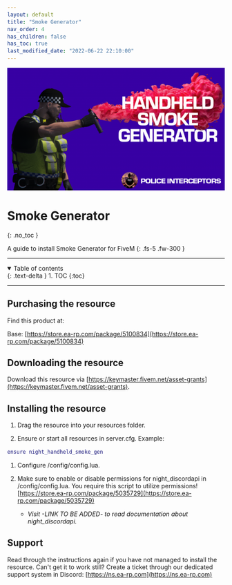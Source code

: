 ```yaml
---
layout: default
title: "Smoke Generator"
nav_order: 4
has_children: false
has_toc: true
last_modified_date: "2022-06-22 22:10:00"
---
```


<img class="cover-img" src="/assets/img/smokeGenerator.png" alt="Smoke Generator Resource" draggable="false">

# Smoke Generator
{: .no_toc }

A guide to install Smoke Generator for FiveM
{: .fs-5 .fw-300 }

---

<details open markdown="block">
  <summary>
    Table of contents
  </summary>
  {: .text-delta }
1. TOC
{:toc}
</details>

---

## Purchasing the resource

Find this product at:

Base: [https://store.ea-rp.com/package/5100834](https://store.ea-rp.com/package/5100834)

## Downloading the resource

Download this resource via [https://keymaster.fivem.net/asset-grants](https://keymaster.fivem.net/asset-grants).

## Installing the resource

1. Drag the resource into your resources folder.

1. Ensure or start all resources in server.cfg. 
Example:
```lua
ensure night_handheld_smoke_gen
```

1. Configure /config/config.lua.

1. Make sure to enable or disable permissions for night_discordapi in /config/config.lua. You require this script to utilize permissions! [https://store.ea-rp.com/package/5035729](https://store.ea-rp.com/package/5035729) 
    - *Visit -LINK TO BE ADDED- to read documentation about night_discordapi.*

## Support

Read through the instructions again if you have not managed to install the resource. Can't get it to work still? 
Create a ticket through our dedicated support system in Discord: [https://ns.ea-rp.com](https://ns.ea-rp.com)
